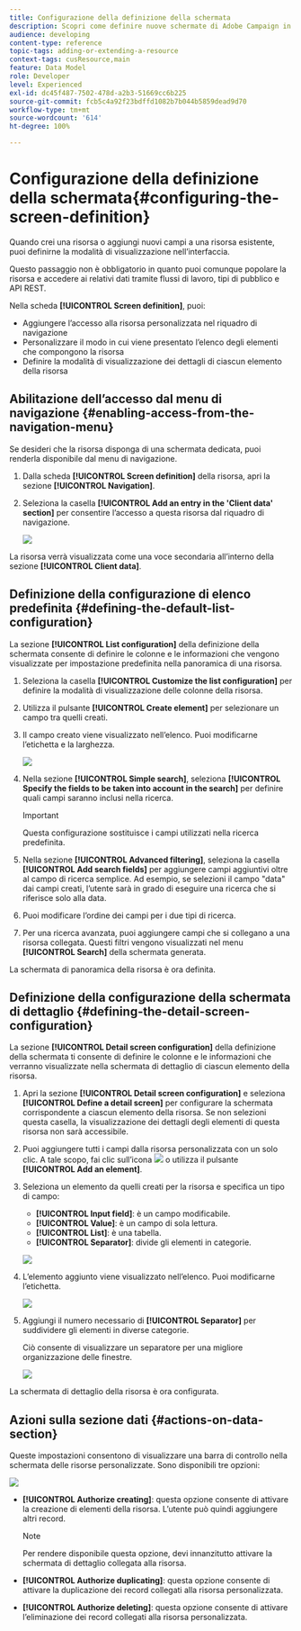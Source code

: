 ```yaml
---
title: Configurazione della definizione della schermata
description: Scopri come definire nuove schermate di Adobe Campaign in base alla struttura dati delle risorse.
audience: developing
content-type: reference
topic-tags: adding-or-extending-a-resource
context-tags: cusResource,main
feature: Data Model
role: Developer
level: Experienced
exl-id: dc45f487-7502-478d-a2b3-51669cc6b225
source-git-commit: fcb5c4a92f23bdffd1082b7b044b5859dead9d70
workflow-type: tm+mt
source-wordcount: '614'
ht-degree: 100%

---
```


# Configurazione della definizione della schermata{#configuring-the-screen-definition}

Quando crei una risorsa o aggiungi nuovi campi a una risorsa esistente, puoi definirne la modalità di visualizzazione nell’interfaccia.

Questo passaggio non è obbligatorio in quanto puoi comunque popolare la risorsa e accedere ai relativi dati tramite flussi di lavoro, tipi di pubblico e API REST.

Nella scheda **[!UICONTROL Screen definition]**, puoi:

* Aggiungere l’accesso alla risorsa personalizzata nel riquadro di navigazione
* Personalizzare il modo in cui viene presentato l’elenco degli elementi che compongono la risorsa
* Definire la modalità di visualizzazione dei dettagli di ciascun elemento della risorsa

## Abilitazione dell’accesso dal menu di navigazione {#enabling-access-from-the-navigation-menu}

Se desideri che la risorsa disponga di una schermata dedicata, puoi renderla disponibile dal menu di navigazione.

1. Dalla scheda **[!UICONTROL Screen definition]** della risorsa, apri la sezione **[!UICONTROL Navigation]**.
1. Seleziona la casella **[!UICONTROL Add an entry in the 'Client data' section]** per consentire l’accesso a questa risorsa dal riquadro di navigazione.

   ![](assets/schema_extension_19.png)

La risorsa verrà visualizzata come una voce secondaria all’interno della sezione **[!UICONTROL Client data]**.

## Definizione della configurazione di elenco predefinita {#defining-the-default-list-configuration}

La sezione **[!UICONTROL List configuration]** della definizione della schermata consente di definire le colonne e le informazioni che vengono visualizzate per impostazione predefinita nella panoramica di una risorsa.

1. Seleziona la casella **[!UICONTROL Customize the list configuration]** per definire la modalità di visualizzazione delle colonne della risorsa.
1. Utilizza il pulsante **[!UICONTROL Create element]** per selezionare un campo tra quelli creati.
1. Il campo creato viene visualizzato nell’elenco. Puoi modificarne l’etichetta e la larghezza.

   ![](assets/schema_extension_20.png)

1. Nella sezione **[!UICONTROL Simple search]**, seleziona **[!UICONTROL Specify the fields to be taken into account in the search]** per definire quali campi saranno inclusi nella ricerca.

   >[!IMPORTANT]
   >
   >Questa configurazione sostituisce i campi utilizzati nella ricerca predefinita.

1. Nella sezione **[!UICONTROL Advanced filtering]**, seleziona la casella **[!UICONTROL Add search fields]** per aggiungere campi aggiuntivi oltre al campo di ricerca semplice. Ad esempio, se selezioni il campo &quot;data&quot; dai campi creati, l’utente sarà in grado di eseguire una ricerca che si riferisce solo alla data.
1. Puoi modificare l’ordine dei campi per i due tipi di ricerca.
1. Per una ricerca avanzata, puoi aggiungere campi che si collegano a una risorsa collegata. Questi filtri vengono visualizzati nel menu **[!UICONTROL Search]** della schermata generata.

La schermata di panoramica della risorsa è ora definita.

## Definizione della configurazione della schermata di dettaglio {#defining-the-detail-screen-configuration}

La sezione **[!UICONTROL Detail screen configuration]** della definizione della schermata ti consente di definire le colonne e le informazioni che verranno visualizzate nella schermata di dettaglio di ciascun elemento della risorsa.

1. Apri la sezione **[!UICONTROL Detail screen configuration]** e seleziona **[!UICONTROL Define a detail screen]** per configurare la schermata corrispondente a ciascun elemento della risorsa. Se non selezioni questa casella, la visualizzazione dei dettagli degli elementi di questa risorsa non sarà accessibile.
1. Puoi aggiungere tutti i campi dalla risorsa personalizzata con un solo clic. A tale scopo, fai clic sull’icona ![](assets/addallfieldsicon.png) o utilizza il pulsante **[!UICONTROL Add an element]**.
1. Seleziona un elemento da quelli creati per la risorsa e specifica un tipo di campo:

   * **[!UICONTROL Input field]**: è un campo modificabile.
   * **[!UICONTROL Value]**: è un campo di sola lettura.
   * **[!UICONTROL List]**: è una tabella.
   * **[!UICONTROL Separator]**: divide gli elementi in categorie.

   ![](assets/schema_extension_23.png)

1. L’elemento aggiunto viene visualizzato nell’elenco. Puoi modificarne l’etichetta.

   ![](assets/schema_extension_22.png)

1. Aggiungi il numero necessario di **[!UICONTROL Separator]** per suddividere gli elementi in diverse categorie.

   Ciò consente di visualizzare un separatore per una migliore organizzazione delle finestre.

   ![](assets/schema_extension_25.png)

La schermata di dettaglio della risorsa è ora configurata.

## Azioni sulla sezione dati {#actions-on-data-section}

Queste impostazioni consentono di visualizzare una barra di controllo nella schermata delle risorse personalizzate. Sono disponibili tre opzioni:

![](assets/schema_extension_actions.png)

* **[!UICONTROL Authorize creating]**: questa opzione consente di attivare la creazione di elementi della risorsa. L’utente può quindi aggiungere altri record.

  >[!NOTE]
  >
  >Per rendere disponibile questa opzione, devi innanzitutto attivare la schermata di dettaglio collegata alla risorsa.

* **[!UICONTROL Authorize duplicating]**: questa opzione consente di attivare la duplicazione dei record collegati alla risorsa personalizzata.
* **[!UICONTROL Authorize deleting]**: questa opzione consente di attivare l’eliminazione dei record collegati alla risorsa personalizzata.
